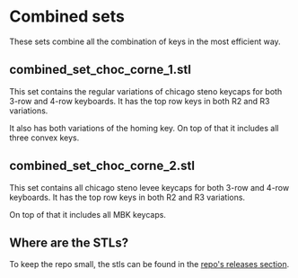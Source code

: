 # Combined sets

These sets combine all the combination of keys in the most efficient way.

## combined_set_choc_corne_1.stl

This set contains the regular variations of chicago steno keycaps for both 3-row and 4-row keyboards. It has the top row keys in both R2 and R3 variations.

It also has both variations of the homing key. On top of that it includes all three convex keys.

## combined_set_choc_corne_2.stl

This set contains all chicago steno levee keycaps for both 3-row and 4-row keyboards. It has the top row keys in both R2 and R3 variations.

On top of that it includes all MBK keycaps.

## Where are the STLs?

To keep the repo small, the stls can be found in the [repo's releases section](../../../../../releases/).
